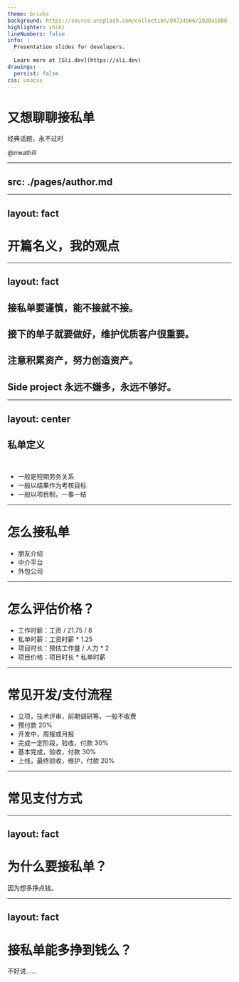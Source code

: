 ```yaml
---
theme: bricks
background: https://source.unsplash.com/collection/94734566/1920x1080
highlighter: shiki
lineNumbers: false
info: |
  Presentation slides for developers.
    
  Learn more at [Sli.dev](https://sli.dev)
drawings:
  persist: false
css: unocss
---
```


# 又想聊聊接私单

经典话题，永不过时

<div class="pt-8">
  <span @click="$slidev.nav.next" class="px-2 py-1 rounded cursor-pointer" hover="bg-white bg-opacity-10">
    @meathill
  </span>
</div>

<div class="abs-br m-6 flex gap-2">
  <a href="https://github.com/meathill/my-workshop" target="_blank" alt="GitHub"
    class="text-xl icon-btn opacity-50 !border-none !hover:text-white">
    <carbon-logo-github />
  </a>
</div>

---
src: ./pages/author.md
---

---
layout: fact
---

# 开篇名义，我的观点

---
layout: fact
---

## 接私单要谨慎，能不接就不接。

<v-clicks>

## 接下的单子就要做好，维护优质客户很重要。
## 注意积累资产，努力创造资产。
## Side project 永远不嫌多，永远不够好。

</v-clicks>

<style>
h2 {
  margin-bottom: 0.75em;
}
</style>

---
layout: center
---

## 私单定义

<br />

* 一般是短期劳务关系
* 一般以结果作为考核目标
* 一般以项目制，一事一结

---

# 怎么接私单

* 朋友介绍
* 中介平台
* 外包公司

---

# 怎么评估价格？

* 工作时薪：工资 / 21.75 / 8
* 私单时薪：工资时薪 * 1.25
* 项目时长：预估工作量 / 人力 * 2
* 项目价格：项目时长 * 私单时薪

---

# 常见开发/支付流程

* 立项，技术评审，前期调研等，一般不收费
* 预付款 20%
* 开发中，周报或月报
* 完成一定阶段，验收，付款 30%
* 基本完成，验收，付款 30%
* 上线，最终验收，维护，付款 20%

---

# 常见支付方式

---
layout: fact
---

# 为什么要接私单？

因为想多挣点钱。

---
layout: fact
---

# 接私单能多挣到钱么？

不好说……
